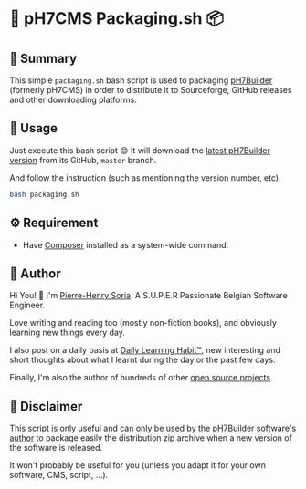 # 🚀 pH7CMS Packaging.sh 📦


## 👀 Summary

This simple `packaging.sh` bash script is used to packaging [pH7Builder](https://github.com/pH7Software/pH7-Social-Dating-CMS) (formerly pH7CMS) in order to distribute it to Sourceforge, GitHub releases and other downloading platforms.


## 🧰 Usage

Just execute this bash script 😊 It will download the [latest pH7Builder version](https://github.com/pH7Software/pH7CMS-Packaging/blob/ea1b80a75cee2ab6ec7f2b7214dc4de2a28eaccd/packaging.sh#L25) from its GitHub, `master` branch.

And follow the instruction (such as mentioning the version number, etc).


```bash
bash packaging.sh
```


## ⚙ Requirement

* Have [Composer](https://getcomposer.org) installed as a system-wide command.


## 🍳 Author

Hi You! 👋
I'm [Pierre-Henry Soria](https://pierrehenry.be). A S.U.P.E.R Passionate Belgian Software Engineer.

Love writing and reading too (mostly non-fiction books), and obviously learning new things every day.

I also post on a daily basis at [Daily Learning Habit™](https://dailylearninghabit.com), new interesting and short thoughts about what I learnt during the day or the past few days.

Finally, I'm also the author of hundreds of other [open source projects](https://github.com/pH-7?tab=repositories).


## 📜 Disclaimer

This script is only useful and can only be used by the [pH7Builder software's author](https://www.linkedin.com/in/ph7enry/) to package easily the distribution zip archive when a new version of the software is released.

It won't probably be useful for you (unless you adapt it for your own software, CMS, script, ...).
